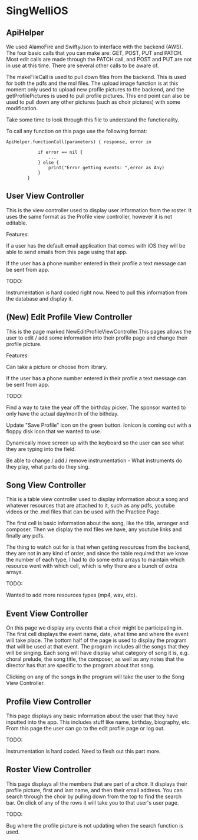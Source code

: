# SingWelliOS

## ApiHelper

We used AlamoFire and SwiftyJson to interface with the backend (AWS). The four basic calls that you can make are: GET, POST, PUT and PATCH. Most edit calls are made through the PATCH call, and POST and PUT are not in use at this time. There are several other calls to be aware of. 

The makeFileCall is used to pull down files from the backend. This is used for both the pdfs and the mxl files. The upload image function is at this moment only used to upload new profile pictures to the backend, and the getProfilePictures is used to pull profile pictures. This end point can also be used to pull down any other pictures (such as choir pictures) with some modification.

Take some time to look through this file to understand the functionality.

To call any function on this page use the following format:

```
ApiHelper.functionCall(parameters) { response, error in
            
            if error == nil {
                ...
            } else {
                print("Error getting events: ",error as Any)
            }
        }
```


## User View Controller
This is the view controller used to display user information from the roster. It uses the same format as the Profile view controller, however it is not editable. 

Features:

If a user has the default email application that comes with iOS they will be able to send emails from this page using that app. 

If the user has a phone number entered in their profile a text message can be sent from app. 


TODO: 

Instrumentation is hard coded right now. Need to pull this information from the database and display it.

## (New) Edit Profile View Controller

This is the page marked NewEditProfileViewController.This pages allows the user to edit / add some information into their profile page and change their profile picture.

Features:

Can take a picture or choose from library.

If the user has a phone number entered in their profile a text message can be sent from app. 

TODO: 

Find a way to take the year off the birthday picker. The sponsor wanted to only have the actual day/month of the bithday.

Update "Save Profile" icon on the green button. Ionicon is coming out with a floppy disk icon that we wanted to use.

Dynamically move screen up with the keyboard so the user can see what they are typing into the field.

Be able to change / add / remove instrumentation - What instruments do they play, what parts do they sing.


## Song View Controller

This is a table view controller used to display information about a song and whatever resources that are attached to it, such as any pdfs, youtube videos or the .mxl files that can be used with the Practice Page.

The first cell is basic information about the song, like the title, arranger and composer. Then we display the mxl files we have, any youtube links and finally any pdfs. 

The thing to watch out for is that when getting resources from the backend, they are not in any kind of order, and since the table required that we know the number of each type, I had to do some extra arrays to maintain which resource went with which cell, which is why there are a bunch of extra arrays.

TODO: 

Wanted to add more resources types (mp4, wav, etc).

## Event View Controller

On this page we display any events that a choir might be participating in. The first cell displays the event name, date, what time and where the event will take place. The bottom half of the page is used to display the program that will be used at that event. The program includes all the songs that they will be singing. Each song will have display what category of song it is, e.g. choral prelude, the song title, the composer, as well as any notes that the director has that are specific to the program about that song.

Clicking on any of the songs in the program will take the user to the Song View Controller.

## Profile View Controller

This page displays any basic information about the user that they have inputted into the app. This includes stuff like name, birthday, biography, etc. From this page the user can go to the edit profile page or log out.

TODO:

Instrumentation is hard coded. Need to flesh out this part more.

## Roster View Controller

This page displays all the members that are part of a choir. It displays their profile picture, first and last name, and then their email address. You can search through the choir by pulling down from the top to find the search bar. On click of any of the rows it will take you to that user's user page.

TODO:

Bug where the profile picture is not updating when the search function is used.


